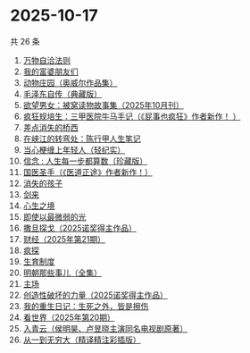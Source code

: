 # 2025-10-17

共 26 条

<!-- BEGIN WEREAD -->
<!-- 最后更新时间 2025-10-17 16:13:30 +0800 -->
1. [万物自洽法则](https://weread.qq.com/web/bookDetail/00f32030813aba87ag018f6c)
1. [我的富婆朋友们](https://weread.qq.com/web/bookDetail/ed132f90813aba7efg0129b7)
1. [动物庄园（奥威尔作品集）](https://weread.qq.com/web/bookDetail/dc432dd059c805dc4045f8a)
1. [毛泽东自传（典藏版）](https://weread.qq.com/web/bookDetail/80432c80813aba8d8g014be1)
1. [欲望男女：被窝读物故事集（2025年10月刊）](https://weread.qq.com/web/bookDetail/a49326d0813aba81ag014c2f)
1. [疯狂规培生：三甲医院牛马手记（《屁事也疯狂》作者新作！ ）](https://weread.qq.com/web/bookDetail/ef332170813aba876g011d57)
1. [差点消失的桥西](https://weread.qq.com/web/bookDetail/ee532b40813aba80fg0195f5)
1. [在峡江的转弯处：陈行甲人生笔记](https://weread.qq.com/web/bookDetail/bca326a0813ab8f5ag016fc1)
1. [当心梗缠上年轻人（轻纪实）](https://weread.qq.com/web/bookDetail/aed32e20813aba839g017ff1)
1. [信念 : 人生每一步都算数（珍藏版）](https://weread.qq.com/web/bookDetail/9e1326b0813ab8736g0119ec)
1. [国医圣手（《医道正途》作者新作！）](https://weread.qq.com/web/bookDetail/86932020813aba4f4g0151b2)
1. [消失的孩子](https://weread.qq.com/web/bookDetail/19e325f0813aba772g01570e)
1. [剑来](https://weread.qq.com/web/bookDetail/8e5326b07153adcf8e53d42)
1. [心生之境](https://weread.qq.com/web/bookDetail/10832c50813aba725g015d08)
1. [即使以最微弱的光](https://weread.qq.com/web/bookDetail/4de324d0813aba828g011721)
1. [撒旦探戈（2025诺奖得主作品）](https://weread.qq.com/web/bookDetail/657323107171e29b657dacd)
1. [财经（2025年第21期）](https://weread.qq.com/web/bookDetail/cb532f50813aba87cg0124c8)
1. [疯探](https://weread.qq.com/web/bookDetail/09232490813ab9ec2g0158fc)
1. [生育制度](https://weread.qq.com/web/bookDetail/f9132af07165a293f91a6ec)
1. [明朝那些事儿（全集）](https://weread.qq.com/web/bookDetail/a57325c05c8ed3a57224187)
1. [主场](https://weread.qq.com/web/bookDetail/4b0327d0813aba12ag0167ed)
1. [创造性破坏的力量（2025诺奖得主作品）](https://weread.qq.com/web/bookDetail/66832980727b29976689474)
1. [我的重生日记：生死之外，皆是擦伤](https://weread.qq.com/web/bookDetail/d7432640813ab9560g013cc5)
1. [看世界（2025年第20期）](https://weread.qq.com/web/bookDetail/fae325f0813aba86dg012e02)
1. [入青云（侯明昊、卢昱晓主演同名电视剧原著）](https://weread.qq.com/web/bookDetail/b0e32480728a9c63b0e69aa)
1. [从一到无穷大（精译精注彩插版）](https://weread.qq.com/web/bookDetail/ccd32570813ab9f1ag018737)
<!-- END WEREAD -->